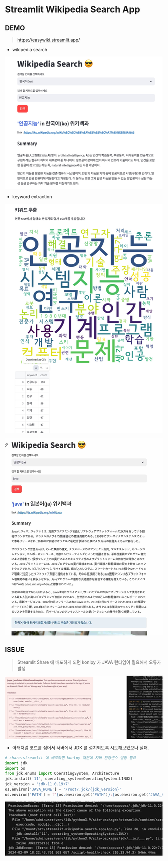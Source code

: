 # Streamlit Wikipedia Search App

## DEMO

> https://easywiki.streamlit.app/

+ wikipedia search

![demo1](images/demo1.jpg)

+ keyword extraction
 
![demo2](images/demo2.jpg)
  
![demo2](images/demo3.jpg)


## ISSUE

> Streamlit Share 에 배포하게 되면 konlpy 가 JAVA 런타임이 필요해서 오류가 발생 


![error](images/jvm.jpg)

+ 아래처럼 코드를 심어서 서버에서 JDK 를 설치되도록 시도해보았으나 실패.

```python
# share.streamlit 에 배포하면 konlpy 때문에 자바 환경변수 설정 필요
import jdk
import os
from jdk.enums import OperatingSystem, Architecture
jdk.install('11', operating_system=OperatingSystem.LINUX)
jdk_version = 'jdk-11.0.19+7'
os.environ['JAVA_HOME'] = '/root/.jdk/{jdk_version}'
os.environ['PATH'] = f"{os.environ.get('PATH')}:{os.environ.get('JAVA_HOME')}/bin"
```

![error](images/permission.jpg)

